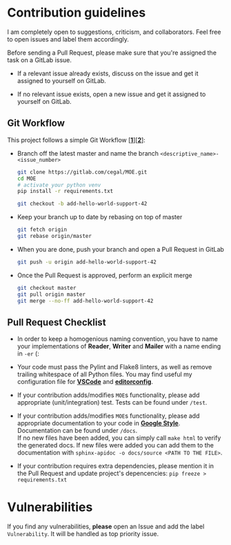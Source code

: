 # Contribution guidelines

I am completely open to suggestions, criticism, and collaborators.
Feel free to open issues and label them accordingly.

Before sending a Pull Request, please make sure that you're assigned the task on a GitLab issue.

- If a relevant issue already exists, discuss on the issue and get it assigned to yourself on GitLab.

- If no relevant issue exists, open a new issue and get it assigned to yourself on GitLab.

## Git Workflow

This project follows a simple Git Workflow [**[1](https://gist.github.com/jbenet/ee6c9ac48068889b0912)**][**[2](https://www.atlassian.com/blog/git/simple-git-workflow-simple)**]:

- Branch off the latest master and name the branch `<descriptive_name>-<issue_number>`
    ```bash
    git clone https://gitlab.com/cegal/MOE.git
    cd MOE
    # activate your python venv
    pip install -r requirements.txt

    git checkout -b add-hello-world-support-42
    ```
- Keep your branch up to date by rebasing on top of master
    ```bash
    git fetch origin
    git rebase origin/master
    ```
- When you are done, push your branch and open a  Pull Request in GitLab
    ```bash
    git push -u origin add-hello-world-support-42
    ```
- Once the Pull Request is approved, perform an explicit merge
    ```bash
    git checkout master
    git pull origin master
    git merge --no-ff add-hello-world-support-42
    ```

## Pull Request Checklist
- In order to keep a homogenious naming convention, you have to name your implementations of **Reader**, **Writer** and **Mailer** with a name ending in `-er` (:

- Your code must pass the Pylint and Flake8 linters, as well as remove trailing whitespace of all Python files. You may find useful my configuration file for **[VSCode](https://gitlab.com/cegal/MOE/snippets/1745921)** and **[editorconfig](https://gitlab.com/cegal/MOE/snippets/1745923)**.


- If your contribution adds/modifies `MOE`s functionality, please add appropriate (unit/integration) test.
Tests can be found under `/test`.

- If your contribution adds/modifies `MOE`s functionality, please add appropriate documentation to your code in **[Google Style](https://github.com/google/styleguide/blob/gh-pages/pyguide.md)**. Documentation can be found under `/docs`.  
If no new files have been added, you can simply call `make html` to verify the generated docs. If new files were added you can add them to the documentation with `sphinx-apidoc -o docs/source <PATH TO THE FILE>`.

- If your contribution requires extra dependencies, please mention it in the Pull Request and update project's depencencies: `pip freeze > requirements.txt`

# Vulnerabilities

If you find any vulnerabilities, **please** open an Issue and add the label `Vulnerability`. It will be handled as top priority issue.
